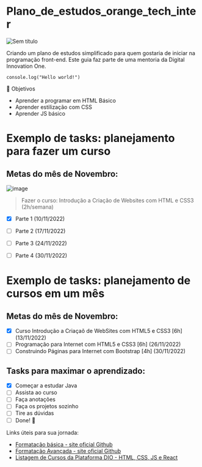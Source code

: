 # Plano_de_estudos_orange_tech_inter
![Sem título](https://user-images.githubusercontent.com/114440054/200189688-f2ccb5dd-e750-4ad9-8042-f4b0d6f1e1b9.png)

Criando um plano de estudos simplificado para quem gostaria de iniciar na programação front-end. Este guia faz parte de uma mentoria da Digital Innovation One.


`` console.log("Hello world!") `` 

<!--:emojicode-->

🌟 Objetivos
- Aprender a programar em HTML Básico
- Aprender estilização com CSS
- Aprender JS básico


# Exemplo de tasks: planejamento para fazer um curso

## Metas do mês de Novembro: 

![image](https://user-images.githubusercontent.com/81716096/199795457-0aa0187a-c497-4b05-91ab-c97bd410363d.png)

> Fazer o curso: Introdução a Criação de Websites com HTML e CSS3 (2h/semana)

- [X] Parte 1 (10/11/2022)
- [ ] Parte 2 (17/11/2022)
- [ ] Parte 3 (24/11/2022)
- [ ] Parte 4 (30/11/2022)


# Exemplo de tasks: planejamento de cursos em um mês

## Metas do mês de Novembro: 
- [X] Curso Introdução a Criaçaõ de WebSites com HTML5 e CSS3 [6h] (13/11/2022)
- [ ] Programação para Internet com HTML5 e CSS3 [6h] (26/11/2022)
- [ ] Construindo Páginas para Internet com Bootstrap [4h] (30/11/2022)

## Tasks para maximar o aprendizado:
- [x] Começar a estudar Java
- [ ] Assista ao curso
- [ ] Faça anotações
- [ ] Faça os projetos sozinho
- [ ] Tire as dúvidas
- [ ] Done! 🎉

<!-- This content will not appear in the rendered Markdown -->


Links úteis para sua jornada:

- [Formatação básica - site oficial Github](https://docs.github.com/pt/get-started/writing-on-github/getting-started-with-writing-and-formatting-on-github/basic-writing-and-formatting-syntax#paragraphs)
- [Formatação Avançada - site oficial Github](https://docs.github.com/pt/get-started/writing-on-github/working-with-advanced-formatting)
- [Listagem de Cursos da Plataforma DIO - HTML, CSS, JS e React](https://web.dio.me/play?skill=9e186e72-ffe6-4990-9324-a55cd69f7d5a&skill=af94e086-7222-4626-bf21-b7d8ebecdbfd&skill=ba551fa6-c9bb-4785-9830-812eb389c3c2&skill=91244518-6803-41e2-a974-5f2f00cb4a38&tab=cursos)
 
